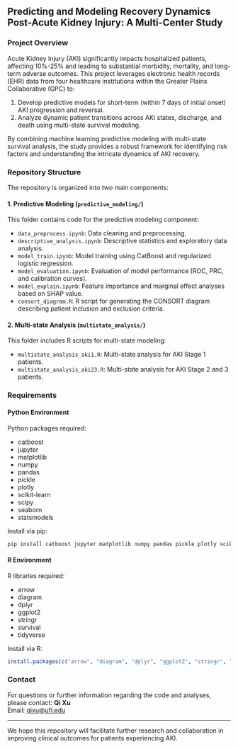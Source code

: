 ## Predicting and Modeling Recovery Dynamics Post-Acute Kidney Injury: A Multi-Center Study

### Project Overview

Acute Kidney Injury (AKI) significantly impacts hospitalized patients, affecting 10%-25% and leading to substantial morbidity, mortality, and long-term adverse outcomes. This project leverages electronic health records (EHR) data from four healthcare institutions within the Greater Plains Collaborative (GPC) to:

1. Develop predictive models for short-term (within 7 days of initial onset) AKI progression and reversal.
2. Analyze dynamic patient transitions across AKI states, discharge, and death using multi-state survival modeling.

By combining machine learning predictive modeling with multi-state survival analysis, the study provides a robust framework for identifying risk factors and understanding the intricate dynamics of AKI recovery.

### Repository Structure

The repository is organized into two main components:

#### 1. Predictive Modeling (`predictive_modeling/`)

This folder contains code for the predictive modeling component:
- `data_preprocess.ipynb`: Data cleaning and preprocessing.
- `descriptive_analysis.ipynb`: Descriptive statistics and exploratory data analysis.
- `model_train.ipynb`: Model training using CatBoost and regularized logistic regression.
- `model_evaluation.ipynb`: Evaluation of model performance (ROC, PRC, and calibration curves).
- `model_explain.ipynb`: Feature importance and marginal effect analyses based on SHAP value.
- `consort_diagram.R`: R script for generating the CONSORT diagram describing patient inclusion and exclusion criteria.

#### 2. Multi-state Analysis (`multistate_analysis/`)

This folder includes R scripts for multi-state modeling:
- `multistate_analysis_aki1.R`: Multi-state analysis for AKI Stage 1 patients.
- `multistate_analysis_aki23.R`: Multi-state analysis for AKI Stage 2 and 3 patients.

### Requirements

#### Python Environment

Python packages required:
- catboost  
- jupyter  
- matplotlib 
- numpy  
- pandas 
- pickle
- plotly
- scikit-learn  
- scipy  
- seaborn  
- statsmodels

Install via pip:

```bash
pip install catboost jupyter matplotlib numpy pandas pickle plotly scikit-learn scipy seaborn statsmodels
```

#### R Environment

R libraries required:
- arrow
- diagram
- dplyr
- ggplot2
- stringr
- survival
- tidyverse

Install via R:

```R
install.packages(c("arrow", "diagram", "dplyr", "ggplot2", "stringr", "survival", "tidyverse"))
```

### Contact
For questions or further information regarding the code and analyses, please contact:
**Qi Xu**  
Email: [qixu@ufl.edu](mailto:qixu@ufl.edu)

---

We hope this repository will facilitate further research and collaboration in improving clinical outcomes for patients experiencing AKI.
